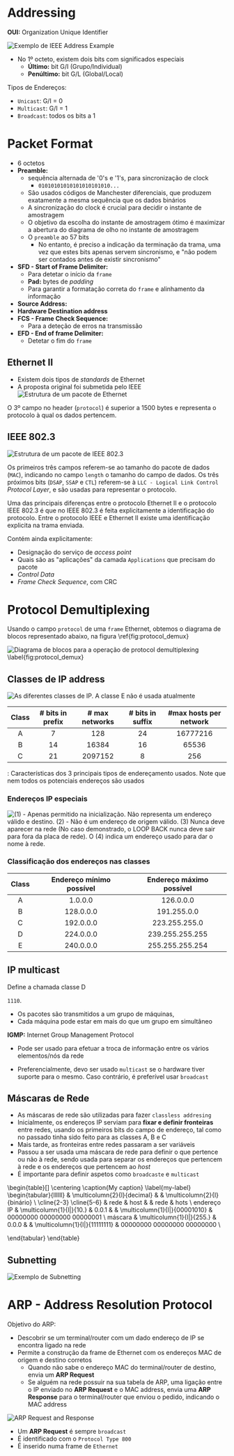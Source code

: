 # Addressing
 
**OUI:** Organization Unique Identifier

![Exemplo de IEEE Address Example](pictures/ieee_address.png)

- No 1º octeto, existem dois bits com significados especiais
	- **Último:** bit G/I (Grupo/Individual)
	- **Penúltimo:** bit G/L (Global/Local)

Tipos de Endereços:

- `Unicast`: G/I = 0
- `Multicast`: G/I = 1
- `Broadcast`: todos os bits a 1


# Packet Format
- 6 octetos
- **Preamble:** 
	- sequência alternada de '0's e '1's, para sincronização de clock
		- `01010101010101010101010...`
	- São usados códigos de Manchester diferenciais, que produzem exatamente a mesma sequência que os dados binários
	- A sincronização do clock é crucial para decidir o instante de amostragem
	- O objetivo da escolha do instante de amostragem ótimo é maximizar a abertura do diagrama de olho no instante de amostragem
	- O `preamble` ao 57 bits
		- No entanto, é preciso a indicação da terminação da trama, uma vez que estes bits apenas servem sincronismo, e "não podem ser contados antes de existir sincronismo"
- **SFD - Start of Frame Delimiter:** 
	- Para detetar o início da `frame`
	- **Pad:** bytes de _padding_ 
	- Para garantir a formatação correta do `frame` e alinhamento da informação
- **Source Address:**
- **Hardware Destination address**
- **FCS - Frame Check Sequence:**
	- Para a deteção de erros na transmissão
- **EFD - End of frame Delimiter:** 
	- Detetar o fim do `frame`



## Ethernet II
- Existem dois tipos de _standards_ de Ethernet
- A proposta  original foi submetida pelo IEEE
![Estrutura de um pacote de Ethernet](pictures/ethernet_II.png)

O 3º campo no header (`protocol`) é superior a 1500 bytes e representa o protocolo à qual os dados pertencem.


## IEEE 802.3
![Estrutura de um pacote de IEEE 802.3](pictures/ieee_802_3.png)

Os primeiros três campos referem-se ao tamanho do pacote de dados (`MAC`), indicando no campo `length` o tamanho do campo de dados.
Os três próximos bits (`DSAP`, `SSAP` e `CTL`) referem-se à `LLC - Logical Link Control` _Protocol Layer_, e são usadas para representar o protocolo.

Uma das principais diferenças entre o protocolo Ethernet II e o protocolo IEEE 802.3 é que no IEEE 802.3 é feita explicitamente a identificação do protocolo. Entre o protocolo IEEE e Ethernet II existe uma identificação explicita na trama enviada.

Contém ainda explicitamente:

- Designação do serviço de _access point_
- Quais são as "aplicações" da camada `Applications` que precisam do pacote
- _Control Data_
- _Frame Check Sequence_, com CRC

# Protocol Demultiplexing
Usando o campo `protocol` de uma `frame` Ethernet, obtemos o diagrama de blocos representado abaixo, na figura \ref{fig:protocol_demux}

![Diagrama de blocos para a operação de `protocol demultiplexing` \label{fig:protocol_demux}](pictures/protocol_demultiplexing)

## Classes de IP address
![As diferentes classes de IP. A classe E não é usada atualmente](pictures/ip_address_classes.png)


| Class    | # bits in prefix | # max networks | # bits in suffix | #max hosts per network |
|:--------:|:---------:|:--------:|:--------:|:-----------:|
| A        |    7      |    128   |   24     |   16777216  |
| B        |    14     |  16384   |   16     |      65536  |
| C        |    21     | 2097152  |    8     |        256  |

: Características dos 3 principais tipos de endereçamento usados. Note que nem todos os potenciais endereços são usados

### Endereços IP especiais
![(1) - Apenas permitido na inicialização. Não representa um endereço válido e destino. (2) - Não é um endereço de origem válido. (3) Nunca deve aparecer na rede (No caso demonstrado, o LOOP BACK nunca deve sair para fora da placa de rede). O (4) indica um endereço usado para dar o nome à rede.](pictures/special_ip_address.png)

### Classificação dos endereços nas classes

| Class    | Endereço mínimo possível | Endereço máximo possível |
|:--------:|:------------------------:|:------------------------:|
| A        |      1.0.0.0             |          126.0.0.0       |
| B        |    128.0.0.0             |        191.255.0.0       |
| C        |    192.0.0.0             |      223.255.255.0       |
| D        |    224.0.0.0             |    239.255.255.255       |
| E        |    240.0.0.0             |    255.255.255.254       |

## IP multicast
Define a chamada classe D

 `1110`.<group ID>


- Os pacotes são transmitidos a um grupo de máquinas, 
- Cada máquina pode estar em mais do que um grupo em simultâneo


**IGMP:** Internet Group Management Protocol

- Pode ser usado para efetuar a troca de informação entre os vários elementos/nós da rede	

- Preferencialmente, devo ser usado `multicast` se o hardware tiver suporte para o mesmo. Caso contrário, é preferível usar `broadcast`


## Máscaras de Rede
- As máscaras de rede são utilizadas para fazer `classless addresing`
- Inicialmente, os endereços IP serviam para **fixar e definir fronteiras** entre redes, usando os primeiros bits do campo de endereço, tal como no passado tinha sido feito para as classes A, B e C
- Mais tarde, as fronteiras entre redes passaram a ser variáveis
- Passou a ser usada uma máscara de rede para definir o que pertence ou não à rede, sendo usada para separar os endereços que pertencem à rede e os endereços que pertencem ao _host_
- É importante para definir aspetos como `broadcaste` e `multicast`


\begin{table}[]
\centering
\caption{My caption}
\label{my-label}
\begin{tabular}{llllll}
            & \multicolumn{2}{l}{decimal}       &  & \multicolumn{2}{l}{binário}  \\ \cline{2-3} \cline{5-6} 
				& rede                      & host  &  & rede                          & hots \\
endereço IP & \multicolumn{1}{l|}{10.}  & 0.0.1 &  & \multicolumn{1}{l|}{00001010} & 00000000 00000000 00000001 \\
máscara     & \multicolumn{1}{l|}{255.} & 0.0.0 &  & \multicolumn{1}{l|}{11111111} & 00000000 00000000 00000000 \\

\end{tabular}
\end{table}

## Subnetting
![Exemplo de Subnetting](pictures/subnetting.png)


# ARP - Address Resolution Protocol

Objetivo do ARP:

- Descobrir se um terminal/router com um dado endereço de IP se encontra ligado na rede
- Permite a construção da frame de Ethernet com os endereços MAC de origem e destino corretos
	- Quando não sabe o endereço MAC do terminal/router de destino, envia um **ARP Request**
	- Se alguém na rede possuir na sua tabela de ARP, uma ligação entre o IP enviado no **ARP Request** e o MAC address, envia uma **ARP Response** para o terminal/router que enviou o pedido, indicando o MAC address

		
![ARP Request and Response](pictures/arp_request_response.png)

- Um **ARP Request** é sempre `broadcast`
- É identificado com o `Protocol Type 800`
- É inserido numa frame de `Ethernet`


